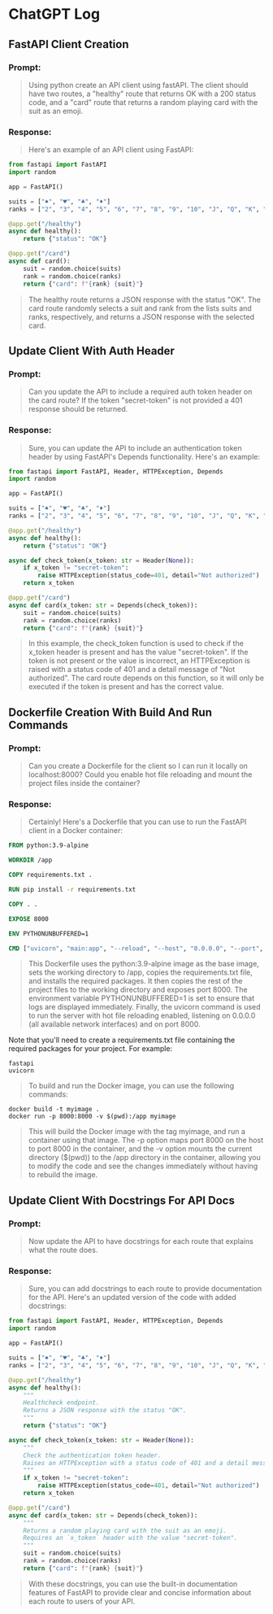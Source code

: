 # ChatGPT Log

## FastAPI Client Creation

### Prompt:

> Using python create an API client using fastAPI. The client should have two routes, a "healthy" route that returns OK with a 200 status code, and a "card" route that returns a random playing card with the suit as an emoji.

### Response:

> Here's an example of an API client using FastAPI:

```python
from fastapi import FastAPI
import random

app = FastAPI()

suits = ["♠️", "♥️", "♣️", "♦️"]
ranks = ["2", "3", "4", "5", "6", "7", "8", "9", "10", "J", "Q", "K", "A"]

@app.get("/healthy")
async def healthy():
    return {"status": "OK"}

@app.get("/card")
async def card():
    suit = random.choice(suits)
    rank = random.choice(ranks)
    return {"card": f"{rank} {suit}"}
```

> The healthy route returns a JSON response with the status "OK". The card route randomly selects a suit and rank from the lists suits and ranks, respectively, and returns a JSON response with the selected card.

## Update Client With Auth Header

### Prompt:

> Can you update the API to include a required auth token header on the card route? If the token "secret-token" is not provided a 401 response should be returned.

### Response:

> Sure, you can update the API to include an authentication token header by using FastAPI's Depends functionality. Here's an example:

```python
from fastapi import FastAPI, Header, HTTPException, Depends
import random

app = FastAPI()

suits = ["♠️", "♥️", "♣️", "♦️"]
ranks = ["2", "3", "4", "5", "6", "7", "8", "9", "10", "J", "Q", "K", "A"]

@app.get("/healthy")
async def healthy():
    return {"status": "OK"}

async def check_token(x_token: str = Header(None)):
    if x_token != "secret-token":
        raise HTTPException(status_code=401, detail="Not authorized")
    return x_token

@app.get("/card")
async def card(x_token: str = Depends(check_token)):
    suit = random.choice(suits)
    rank = random.choice(ranks)
    return {"card": f"{rank} {suit}"}
```

> In this example, the check_token function is used to check if the x_token header is present and has the value "secret-token". If the token is not present or the value is incorrect, an HTTPException is raised with a status code of 401 and a detail message of "Not authorized". The card route depends on this function, so it will only be executed if the token is present and has the correct value.

## Dockerfile Creation With Build And Run Commands

### Prompt:

> Can you create a Dockerfile for the client so I can run it locally on localhost:8000? Could you enable hot file reloading and mount the project files inside the container?

### Response:

> Certainly! Here's a Dockerfile that you can use to run the FastAPI client in a Docker container:

```Dockerfile
FROM python:3.9-alpine

WORKDIR /app

COPY requirements.txt .

RUN pip install -r requirements.txt

COPY . .

EXPOSE 8000

ENV PYTHONUNBUFFERED=1

CMD ["uvicorn", "main:app", "--reload", "--host", "0.0.0.0", "--port", "8000"]
```

> This Dockerfile uses the python:3.9-alpine image as the base image, sets the working directory to /app, copies the requirements.txt file, and installs the required packages. It then copies the rest of the project files to the working directory and exposes port 8000. The environment variable PYTHONUNBUFFERED=1 is set to ensure that logs are displayed immediately. Finally, the uvicorn command is used to run the server with hot file reloading enabled, listening on 0.0.0.0 (all available network interfaces) and on port 8000.

Note that you'll need to create a requirements.txt file containing the required packages for your project. For example:

```
fastapi
uvicorn
```

> To build and run the Docker image, you can use the following commands:

```shell
docker build -t myimage .
docker run -p 8000:8000 -v $(pwd):/app myimage
```

> This will build the Docker image with the tag myimage, and run a container using that image. The -p option maps port 8000 on the host to port 8000 in the container, and the -v option mounts the current directory ($(pwd)) to the /app directory in the container, allowing you to modify the code and see the changes immediately without having to rebuild the image.


## Update Client With Docstrings For API Docs

### Prompt:

> Now update the API to have docstrings for each route that explains what the route does.

### Response:

> Sure, you can add docstrings to each route to provide documentation for the API. Here's an updated version of the code with added docstrings:

```python
from fastapi import FastAPI, Header, HTTPException, Depends
import random

app = FastAPI()

suits = ["♠️", "♥️", "♣️", "♦️"]
ranks = ["2", "3", "4", "5", "6", "7", "8", "9", "10", "J", "Q", "K", "A"]

@app.get("/healthy")
async def healthy():
    """
    Healthcheck endpoint.
    Returns a JSON response with the status "OK".
    """
    return {"status": "OK"}

async def check_token(x_token: str = Header(None)):
    """
    Check the authentication token header.
    Raises an HTTPException with a status code of 401 and a detail message of "Not authorized" if the token is invalid.
    """
    if x_token != "secret-token":
        raise HTTPException(status_code=401, detail="Not authorized")
    return x_token

@app.get("/card")
async def card(x_token: str = Depends(check_token)):
    """
    Returns a random playing card with the suit as an emoji.
    Requires an `x_token` header with the value "secret-token".
    """
    suit = random.choice(suits)
    rank = random.choice(ranks)
    return {"card": f"{rank} {suit}"}
```

> With these docstrings, you can use the built-in documentation features of FastAPI to provide clear and concise information about each route to users of your API.
